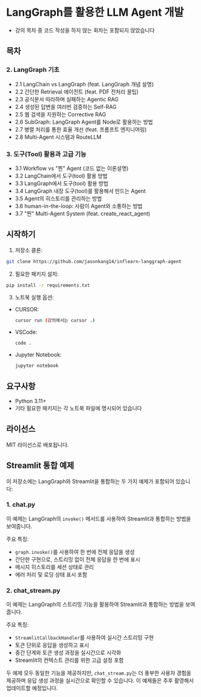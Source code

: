 # LangGraph를 활용한 LLM Agent 개발

- 강의 목차 중 코드 작성을 하지 않는 회차는 포함되지 않았습니다

## 목차

### 2. LangGraph 기초
- 2.1 LangChain vs LangGraph (feat. LangGraph 개념 설명)
- 2.2 간단한 Retrieval 에이전트 (feat. PDF 전처리 꿀팁)
- 2.3 공식문서 따라하며 실패하는 Agentic RAG
- 2.4 생성된 답변을 여러번 검증하는 Self-RAG
- 2.5 웹 검색을 지원하는 Corrective RAG
- 2.6 SubGraph: LangGraph Agent를 Node로 활용하는 방법
- 2.7 병렬 처리를 통한 효율 개선 (feat. 프롬프트 엔지니어링)
- 2.8 Multi-Agent 시스템과 RouteLLM

### 3. 도구(Tool) 활용과 고급 기능
- 3.1 Workflow vs "찐" Agent (코드 없는 이론설명)
- 3.2 LangChain에서 도구(tool) 활용 방법
- 3.3 LangGraph에서 도구(tool) 활용 방법
- 3.4 LangGraph 내장 도구(tool)를 활용해서 만드는 Agent
- 3.5 Agent의 히스토리를 관리하는 방법
- 3.6 human-in-the-loop: 사람이 Agent와 소통하는 방법
- 3.7 "찐" Multi-Agent System (feat. create_react_agent)

## 시작하기

1. 저장소 클론:

```bash
git clone https://github.com/jasonkang14/inflearn-langgraph-agent
```

2. 필요한 패키지 설치:
```bash
pip install -r requirements.txt
```

3. 노트북 실행 옵션:
- CURSOR:
    ```bash
    cursor run (강의에서는 cursor .)
    ```
- VSCode:
    ```bash
    code .
    ```
- Jupyter Notebook:
    ```bash
    jupyter notebook
    ```

## 요구사항

- Python 3.11+
- 기타 필요한 패키지는 각 노트북 파일에 명시되어 있습니다

## 라이선스

MIT 라이선스로 배포됩니다.

## Streamlit 통합 예제

이 저장소에는 LangGraph와 Streamlit을 통합하는 두 가지 예제가 포함되어 있습니다:

### 1. chat.py
이 예제는 LangGraph의 `invoke()` 메서드를 사용하여 Streamlit과 통합하는 방법을 보여줍니다.

주요 특징:
- `graph.invoke()`를 사용하여 한 번에 전체 응답을 생성
- 간단한 구현으로, 스트리밍 없이 전체 응답을 한 번에 표시
- 메시지 히스토리를 세션 상태로 관리
- 에러 처리 및 로딩 상태 표시 포함

### 2. chat_stream.py
이 예제는 LangGraph의 스트리밍 기능을 활용하여 Streamlit과 통합하는 방법을 보여줍니다.

주요 특징:
- `StreamlitCallbackHandler`를 사용하여 실시간 스트리밍 구현
- 토큰 단위로 응답을 생성하고 표시
- 중간 단계와 토큰 생성 과정을 실시간으로 시각화
- Streamlit의 컨텍스트 관리를 위한 고급 설정 포함

두 예제 모두 동일한 기능을 제공하지만, `chat_stream.py`는 더 풍부한 사용자 경험을 제공하며 응답 생성 과정을 실시간으로 확인할 수 있습니다. 이 예제들은 추후 촬영해서 업데이트할 예정입니다.